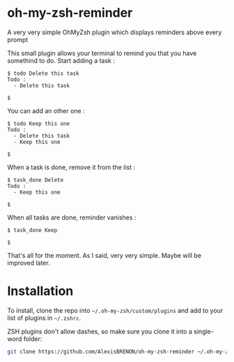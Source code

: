 # oh-my-zsh-reminder
A very very simple OhMyZsh plugin which displays reminders above every prompt

This small plugin allows your terminal to remind you that you have somethind to do.
Start adding a task :

    $ todo Delete this task
    Todo :
      - Delete this task
    
    $
    
You can add an other one :

    $ todo Keep this one
    Todo :
      - Delete this task
      - Keep this one
    
    $

When a task is done, remove it from the list :

    $ task_done Delete
    Todo :
      - Keep this one
    
    $

When all tasks are done, reminder vanishes :

    $ task_done Keep

    $
    
That's all for the moment. As I said, very very simple. Maybe will be improved later.

# Installation

To install, clone the repo into `~/.oh-my-zsh/custom/plugins` and add to your list of plugins in `~/.zshrc`.

ZSH plugins don't allow dashes, so make sure you clone it into a single-word folder:

``` bash
git clone https://github.com/AlexisBRENON/oh-my-zsh-reminder ~/.oh-my-zsh/custom/plugins/reminder
```
